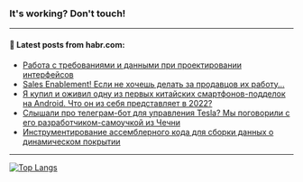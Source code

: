 ### It's working? Don't touch!

---
<!--
#### 🛠️ Technical stack:

![C++](https://img.shields.io/badge/C++-informational?logo=c%2B%2B&style=flat&logoColor=white&color=9C033A)
![Java](https://img.shields.io/badge/Java-informational?logo=java&style=flat&logoColor=white&color=007396)
![Kotlin](https://img.shields.io/badge/Kotlin-informational?logo=Kotlin&style=flat&logoColor=white&color=0095D5)
![JS](https://img.shields.io/badge/JS-informational?logo=javaScript&style=flat&logoColor=black&color=F7Df1E) <br>
![HTML5](https://img.shields.io/badge/HTML5-informational?logo=html5&style=flat&logoColor=white&color=E34F26)
![CSS3](https://img.shields.io/badge/CSS3-informational?logo=css3&style=flat&logoColor=white&color=157286)
![Sass](https://img.shields.io/badge/Saas-informational?logo=sass&style=flat&logoColor=white&color=hotpink)
![PHP](https://img.shields.io/badge/PHP-informational?logo=php&style=flat&logoColor=white&color=777BB4) <br>
![WebPAck](https://img.shields.io/badge/WebPack-informational?logo=webPack&style=flat&logoColor=white&color=FF6F00)
![Bootstrap](https://img.shields.io/badge/Bootstrap-informational?logo=Bootstrap&style=flat&logoColor=white&color=7952B3)
![MySQL](https://img.shields.io/badge/MySQL-informational?logo=MySQL&style=flat&logoColor=white&color=00f) <br>
![NodeJS](https://img.shields.io/badge/NodeJS-informational?logo=node.js&style=flat&logoColor=white&color=43853D)
![Spring](https://img.shields.io/badge/Spring-informational?logo=Spring&style=flat&logoColor=white&color=0A9EDC)
![Angular](https://img.shields.io/badge/Vue-informational?logo=vue.js&style=flat&logoColor=white&color=red)
![Git](https://img.shields.io/badge/Git-informational?logo=git&style=flat&logoColor=white&color=darkorange)

___
-->

#### 💬 Latest posts from habr.com:

<!-- BLOG-POST-LIST:START -->
- [Работа с требованиями и данными при проектировании интерфейсов](https://habr.com/ru/post/699592/?utm_source=habrahabr&utm_medium=rss&utm_campaign=699592)
- [Sales Enablement! Если не хочешь делать за продавцов их работу…](https://habr.com/ru/post/699586/?utm_source=habrahabr&utm_medium=rss&utm_campaign=699586)
- [Я купил и оживил одну из первых китайских смартфонов-подделок на Android. Что он из себя представляет в 2022?](https://habr.com/ru/post/699584/?utm_source=habrahabr&utm_medium=rss&utm_campaign=699584)
- [Слышали про телеграм-бот для управления Tesla? Мы поговорили с его разработчиком-самоучкой из Чечни](https://habr.com/ru/post/699516/?utm_source=habrahabr&utm_medium=rss&utm_campaign=699516)
- [Инструментирование ассемблерного кода для сборки данных о динамическом покрытии](https://habr.com/ru/post/698194/?utm_source=habrahabr&utm_medium=rss&utm_campaign=698194)
<!-- BLOG-POST-LIST:END -->

---

[![Top Langs](https://github-readme-stats.vercel.app/api/top-langs/?username=zloylis&layout=compact&hide_border=true&theme=dracula)](https://github.com/zloylis)
